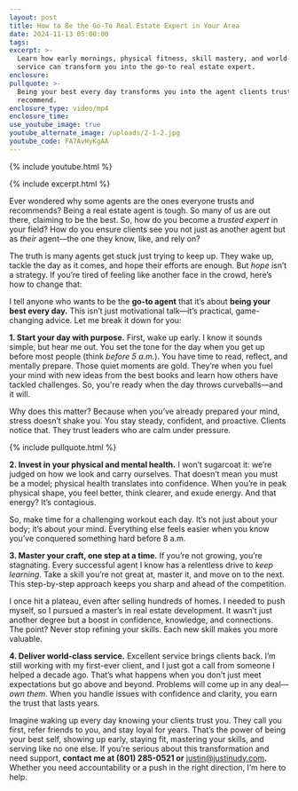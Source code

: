```yaml
---
layout: post
title: How to Be the Go-To Real Estate Expert in Your Area
date: 2024-11-13 05:00:00
tags:
excerpt: >-
  Learn how early mornings, physical fitness, skill mastery, and world-class
  service can transform you into the go-to real estate expert.
enclosure:
pullquote: >-
  Being your best every day transforms you into the agent clients trust and
  recommend.
enclosure_type: video/mp4
enclosure_time:
use_youtube_image: true
youtube_alternate_image: /uploads/2-1-2.jpg
youtube_code: FA7AvHyKgAA
---
```

{% include youtube.html %}

{% include excerpt.html %}

Ever wondered why some agents are the ones everyone trusts and recommends? Being a real estate agent is tough. So many of us are out there, claiming to be the best. So, how do you become a *trusted expert* in your field? How do you ensure clients see you not just as another agent but as *their* agent—the one they know, like, and rely on?

The truth is many agents get stuck just trying to keep up. They wake up, tackle the day as it comes, and hope their efforts are enough. But *hope* isn’t a strategy. If you’re tired of feeling like another face in the crowd, here’s how to change that:

I tell anyone who wants to be the **go-to agent** that it’s about **being your best every day.** This isn’t just motivational talk—it’s practical, game-changing advice. Let me break it down for you:

**1\. Start your day with purpose.** First, wake up early. I know it sounds simple, but hear me out. You set the tone for the day when you get up before most people (think *before 5 a.m.*). You have time to read, reflect, and mentally prepare. Those quiet moments are gold. They’re when you fuel your mind with new ideas from the best books and learn how others have tackled challenges. So, you're ready when the day throws curveballs—and it will.

Why does this matter? Because when you’ve already prepared your mind, stress doesn’t shake you. You stay steady, confident, and proactive. Clients notice that. They trust leaders who are calm under pressure.

{% include pullquote.html %}

**2\. Invest in your physical and mental health.** I won’t sugarcoat it: we’re judged on how we look and carry ourselves. That doesn’t mean you must be a model; physical health translates into confidence. When you’re in peak physical shape, you feel better, think clearer, and exude energy. And that energy? It’s contagious.

So, make time for a challenging workout each day. It’s not just about your body; it’s about your mind. Everything else feels easier when you know you’ve conquered something hard before 8 a.m.

**3\. Master your craft, one step at a time.** If you’re not growing, you’re stagnating. Every successful agent I know has a relentless drive to *keep learning*. Take a skill you’re not great at, master it, and move on to the next. This step-by-step approach keeps you sharp and ahead of the competition.

I once hit a plateau, even after selling hundreds of homes. I needed to push myself, so I pursued a master’s in real estate development. It wasn’t just another degree but a boost in confidence, knowledge, and connections. The point? Never stop refining your skills. Each new skill makes you more valuable.

**4\. Deliver world-class service.** Excellent service brings clients back. I’m still working with my first-ever client, and I just got a call from someone I helped a decade ago. That’s what happens when you don’t just meet expectations but go above and beyond. Problems will come up in any deal—*own them*. When you handle issues with confidence and clarity, you earn the trust that lasts years.

Imagine waking up every day knowing your clients trust you. They call you first, refer friends to you, and stay loyal for years. That’s the power of being your best self, showing up early, staying fit, mastering your skills, and serving like no one else. If you’re serious about this transformation and need support, **contact me at (801) 285-0521 or** [justin@justinudy.com](mailto:justin@justinudy.com)**.** Whether you need accountability or a push in the right direction, I’m here to help.